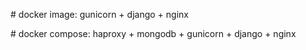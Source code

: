 # docker image:
gunicorn + django + nginx

# docker compose:
haproxy + mongodb + gunicorn + django + nginx
